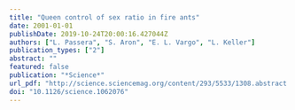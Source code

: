 ```yaml
---
title: "Queen control of sex ratio in fire ants"
date: 2001-01-01
publishDate: 2019-10-24T20:00:16.427044Z
authors: ["L. Passera", "S. Aron", "E. L. Vargo", "L. Keller"]
publication_types: ["2"]
abstract: ""
featured: false
publication: "*Science*"
url_pdf: "http://science.sciencemag.org/content/293/5533/1308.abstract https://science.sciencemag.org/content/sci/293/5533/1308.full.pdf"
doi: "10.1126/science.1062076"
---
```


